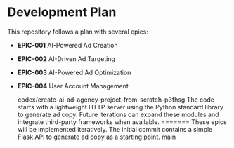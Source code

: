# Development Plan

This repository follows a plan with several epics:

- **EPIC-001** AI-Powered Ad Creation
- **EPIC-002** AI-Driven Ad Targeting
- **EPIC-003** AI-Powered Ad Optimization
- **EPIC-004** User Account Management

    codex/create-ai-ad-agency-project-from-scratch-p3fhsg
The code starts with a lightweight HTTP server using the Python standard library to generate ad copy. Future iterations can expand these modules and integrate third-party frameworks when available.
=======
These epics will be implemented iteratively. The initial commit contains a simple Flask API to generate ad copy as a starting point.
    main
